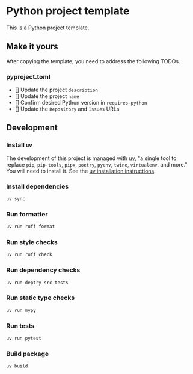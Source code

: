 # Python project template

This is a Python project template.

## Make it yours

After copying the template, you need to address the following TODOs.

### pyproject.toml

- [] Update the project `description`
- [] Update the project `name`
- [] Confirm desired Python version in `requires-python`
- [] Update the `Repository` and `Issues` URLs

## Development

### Install `uv`

The development of this project is managed with [uv](https://docs.astral.sh/uv/), "a single tool to replace `pip`, `pip-tools`, `pipx`, `poetry`, `pyenv`, `twine`, `virtualenv`, and more." You will need to install it. See the [uv installation instructions](https://docs.astral.sh/uv/getting-started/installation/).

### Install dependencies

```bash
uv sync
```

### Run formatter

```bash
uv run ruff format
```

### Run style checks

```bash
uv run ruff check
```

### Run dependency checks

```bash
uv run deptry src tests
```

### Run static type checks

```bash
uv run mypy
```

### Run tests

```bash
uv run pytest
```

### Build package

```bash
uv build
```